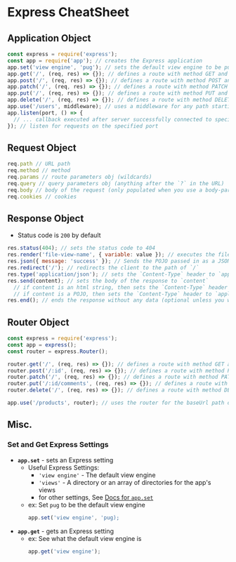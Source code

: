 # Express CheatSheet

## Application Object

```javascript
const express = require('express');
const app = require('app'); // creates the Express application
app.set('view engine', 'pug'); // sets the default view engine to be pug
app.get('/', (req, res) => {}); // defines a route with method GET and path of '/'
app.post('/', (req, res) => {}); // defines a route with method POST and path of '/'
app.patch('/', (req, res) => {}); // defines a route with method PATCH and path of '/'
app.put('/', (req, res) => {}); // defines a route with method PUT and path of '/'
app.delete('/', (req, res) => {}); // defines a route with method DELETE and path of '/'
app.use('/users', middleware); // uses a middleware for any path starting with `/users` (first argument is optional)
app.listen(port, () => {
  // ... callback executed after server successfully connected to specified port
}); // listen for requests on the specified port
```

## Request Object

```javascript
req.path // URL path
req.method // method
req.params // route parameters obj (wildcards)
req.query // query parameters obj (anything after the `?` in the URL)
req.body // body of the request (only populated when you use a body-parser middleware)
req.cookies // cookies
```

## Response Object

- Status code is `200` by default

```javascript
res.status(404); // sets the status code to 404
res.render('file-view-name', { variable: value }); // executes the file with the variables and sends the result, HTML string, to the client (variables object is optional)
res.json({ message: 'success' }); // Sends the POJO passed in as a JSON response with `Content-Type` header set to `application/json`
res.redirect('/'); // redirects the client to the path of `/`
res.type('application/json'); // sets the `Content-Type` header to `application/json`
res.send(content); // sets the body of the response to `content`
  // if content is an html string, then sets the `Content-Type` header to `text/html`
  // if content is a POJO, then sets the `Content-Type` header to `application/json`
res.end(); // ends the response without any data (optional unless you want to send without data)
```

## Router Object

```javascript
const express = require('express');
const app = express();
const router = express.Router();

router.get('/', (req, res) => {}); // defines a route with method GET and path of '/products'
router.post('/:id', (req, res) => {}); // defines a route with method POST and path of '/products/:id'
router.patch('/', (req, res) => {}); // defines a route with method PATCH and path of '/products'
router.put('/:id/comments', (req, res) => {}); // defines a route with method PUT and path of '/products/:id/comments'
router.delete('/', (req, res) => {}); // defines a route with method DELETE and path of '/products'

app.use('/products', router); // uses the router for the baseUrl path of `/products`
```

## Misc.

### Set and Get Express Settings

- **`app.set`** - sets an Express setting
    - Useful Express Settings:
        - `'view engine'` - The default view engine
        - `'views'` - A directory or an array of directories for the app's views
        - for other settings, See [Docs for `app.set`]
    - ex: Set `pug` to be the default view engine
      ```javascript
      app.set('view engine', 'pug);
      ```
- **`app.get`** - gets an Express setting
    - ex: See what the default view engine is
      ```javascript
      app.get('view engine');
      ```

[Docs for `app.set`]: https://expressjs.com/en/api.html#app.set